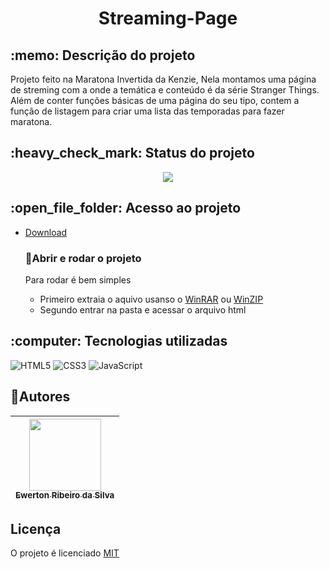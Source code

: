 <h1 align="center" >Streaming-Page</h1>
 
<h2>:memo:  Descrição do projeto</h2>
Projeto feito na Maratona Invertida da Kenzie, Nela montamos uma página de streming com a onde a temática e conteúdo é da série Stranger Things.
Além de conter funções básicas de uma página do seu tipo, contem a função de listagem para criar uma lista das temporadas para fazer maratona.


<h2>:heavy_check_mark: Status do projeto</h2>
<div align="center">
<img src="http://img.shields.io/static/v1?label=STATUS&message=CONCLUIDO&color=GREEN&style=for-the-badge"/>
</div>
  
  
<h2>:open_file_folder: Acesso ao projeto</h2>

* [Download](https://github.com/ewerton-html/streaming-page/archive/refs/heads/main.zip)
  
  ### :key:Abrir e rodar o projeto
  Para rodar é bem simples
  * Primeiro extraia o aquivo usanso o [WinRAR](https://www.winrarbrasil.com.br/winrar/download.mv) ou [WinZIP](https://www.winzip.com/br/pages/download/winzip-v1/?x-target=ppc&promo=ppc&gclid=Cj0KCQjw4uaUBhC8ARIsANUuDjUnefyZ9hOjBbWNzPLefqgHsJINi236RnOuDcDvCaJOPyuPj0rh-1UaAs_xEALw_wcB) 
  * Segundo entrar na pasta e acessar o arquivo html

<h2>:computer: Tecnologias utilizadas</h2>

![HTML5](https://img.shields.io/badge/html5-%23E34F26.svg?style=for-the-badge&logo=html5&logoColor=white)
![CSS3](https://img.shields.io/badge/css3-%231572B6.svg?style=for-the-badge&logo=css3&logoColor=white)
![JavaScript](https://img.shields.io/badge/javascript-%23323330.svg?style=for-the-badge&logo=javascript&logoColor=%23F7DF1E)

##  <h2>:busts_in_silhouette:Autores</h2>
| [<img align="center" src="https://avatars.githubusercontent.com/u/79203892?v=4" width=115><br><sub>Ewerton Ribeiro da Silva</sub>](https://github.com/ewerton-html) |
| :---: |

## <h2>Licença</h2>
  O projeto é licenciado [MIT](/LICENSE)
